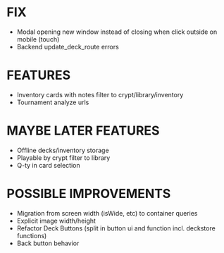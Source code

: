 # FIX
- Modal opening new window instead of closing when click outside on mobile (touch)
- Backend update_deck_route errors

# FEATURES
- Inventory cards with notes filter to crypt/library/inventory
- Tournament analyze urls

# MAYBE LATER FEATURES
- Offline decks/inventory storage
- Playable by crypt filter to library
- Q-ty in card selection

# POSSIBLE IMPROVEMENTS
- Migration from screen width (isWide, etc) to container queries
- Explicit image width/height
- Refactor Deck Buttons (split in button ui and function incl. deckstore functions)
- Back button behavior
